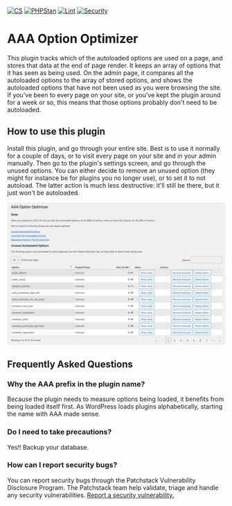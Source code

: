 [![CS](https://github.com/emilia-capital/aaa-option-optimizer/actions/workflows/cs.yml/badge.svg)](https://github.com/emilia-capital/aaa-option-optimizer/actions/workflows/cs.yml)
[![PHPStan](https://github.com/Emilia-Capital/aaa-option-optimizer/actions/workflows/phpstan.yml/badge.svg)](https://github.com/Emilia-Capital/aaa-option-optimizer/actions/workflows/phpstan.yml)
[![Lint](https://github.com/emilia-capital/aaa-option-optimizer/actions/workflows/lint.yml/badge.svg)](https://github.com/emilia-capital/aaa-option-optimizer/actions/workflows/lint.yml)
[![Security](https://github.com/emilia-capital/aaa-option-optimizer/actions/workflows/security.yml/badge.svg)](https://github.com/emilia-capital/aaa-option-optimizer/actions/workflows/security.yml)

# AAA Option Optimizer
This plugin tracks which of the autoloaded options are used on a page, and stores that data at the end of page render. It keeps an array of options that it has seen as being used. On the admin page, it compares all the autoloaded options to the array of stored options, and shows the autoloaded options that have not been used as you were browsing the site. If you've been to every page on your site, or you've kept the plugin around for a week or so, this means that those options probably don't need to be autoloaded.

## How to use this plugin
Install this plugin, and go through your entire site. Best is to use it normally for a couple of days, or to visit every page on your site and in your admin manually. Then go to the plugin's settings screen, and go through the unused options. You can either decide to remove an unused option (they might for instance be for plugins you no longer use), or to set it to not autoload. The latter action is much less destructive: it'll still be there, but it just won't be autoloaded.

![Screenshot of the admin panel](/.wordpress-org/screenshot-1.png)

## Frequently Asked Questions

### Why the AAA prefix in the plugin name?

Because the plugin needs to measure options being loaded, it benefits from being loaded itself first. As WordPress loads plugins alphabetically, 
starting the name with AAA made sense.

### Do I need to take precautions?

Yes!! Backup your database.

### How can I report security bugs?

You can report security bugs through the Patchstack Vulnerability Disclosure Program. The Patchstack team help validate, triage and handle any security vulnerabilities. [Report a security vulnerability.](https://patchstack.com/database/vdp/aaa-option-optimizer)

